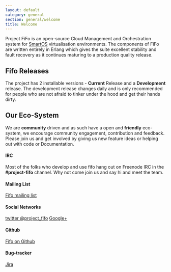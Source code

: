 ```yaml
---
layout: default
category: general
section: general/welcome
title: Welcome
---
```


Project FiFo is an open-source Cloud Management and Orchestration system for [SmartOS](https://smartos.org) virtualisation environments. The components of FiFo are written entirely in Erlang which gives the suite excellent stability and fault recovery as it continues maturing to a production quality release.

## Fifo Releases
The project has 2 installable versions - **Current** Release and a **Development** release. The development release changes daily and is only recommended for people who are not afraid to tinker under the hood and get their hands dirty. 

## Our Eco-System
We are **community** driven and as such have a open and **friendly** eco-system, we encourage community engagement, contribution and feedback. Please join us and get involved by giving us new feature ideas or helping out with code or Documentation.
 
#### IRC
Most of the folks who develop and use fifo hang out on Freenode IRC in the **#project-fifo** channel. Why not come join us and say hi and meet the team.

#### Mailing List
 [Fifo mailing list](https://groups.google.com/forum/?fromgroups#!forum/project-fifo)
#### Social Networks
[twitter @project_fifo](https://twitter.com/project_fifo)
[Google+](https://plus.google.com/+ProjectfifoNetHome)

#### Github
 [Fifo on Github](https://github.com/project-fifo)
#### Bug-tracker
[Jira](http://jira.project-fifo.net/)


 
